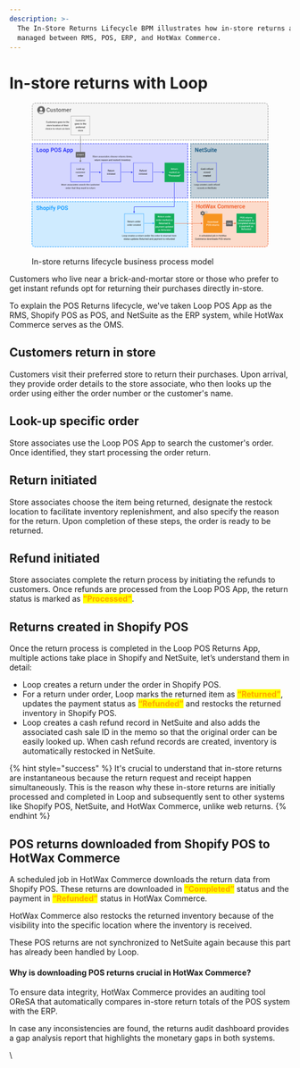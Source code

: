 ```yaml
---
description: >-
  The In-Store Returns Lifecycle BPM illustrates how in-store returns are
  managed between RMS, POS, ERP, and HotWax Commerce.
---
```


# In-store returns with Loop

<figure><img src="../../.gitbook/assets/POS returns bpm.png" alt=""><figcaption><p>In-store returns lifecycle business process model</p></figcaption></figure>

Customers who live near a brick-and-mortar store or those who prefer to get instant refunds opt for returning their purchases directly in-store.

To explain the POS Returns lifecycle, we've taken Loop POS App as the RMS, Shopify POS as POS, and NetSuite as the ERP system, while HotWax Commerce serves as the OMS.

## Customers return in store

Customers visit their preferred store to return their purchases. Upon arrival, they provide order details to the store associate, who then looks up the order using either the order number or the customer's name.

## Look-up specific order

Store associates use the Loop POS App to search the customer's order. Once identified, they start processing the order return.

## Return initiated

Store associates choose the item being returned, designate the restock location to facilitate inventory replenishment, and also specify the reason for the return. Upon completion of these steps, the order is ready to be returned.

## Refund initiated

Store associates complete the return process by initiating the refunds to customers. Once refunds are processed from the Loop POS App, the return status is marked as <mark style="color:orange;">**"Processed"**</mark>.

## Returns created in Shopify POS

Once the return process is completed in the Loop POS Returns App, multiple actions take place in Shopify and NetSuite, let’s understand them in detail:

* Loop creates a return under the order in Shopify POS.
* For a return under order, Loop marks the returned item as <mark style="color:orange;">**“Returned”**</mark>, updates the payment status as <mark style="color:orange;">**“Refunded”**</mark> and restocks the returned inventory in Shopify POS.
* Loop creates a cash refund record in NetSuite and also adds the associated cash sale ID in the memo so that the original order can be easily looked up. When cash refund records are created, inventory is automatically restocked in NetSuite.

{% hint style="success" %}
It's crucial to understand that in-store returns are instantaneous because the return request and receipt happen simultaneously. This is the reason why these in-store returns are initially processed and completed in Loop and subsequently sent to other systems like Shopify POS, NetSuite, and HotWax Commerce, unlike web returns.
{% endhint %}

## POS returns downloaded from Shopify POS to HotWax Commerce

A scheduled job in HotWax Commerce downloads the return data from Shopify POS. These returns are downloaded in <mark style="color:orange;">**“Completed”**</mark> status and the payment in <mark style="color:orange;">**“Refunded”**</mark> status in HotWax Commerce.

HotWax Commerce also restocks the returned inventory because of the visibility into the specific location where the inventory is received.

These POS returns are not synchronized to NetSuite again because this part has already been handled by Loop.

#### Why is downloading POS returns crucial in HotWax Commerce? <a href="#why-is-downloading-returns-crucial-in-hotwax-commerce" id="why-is-downloading-returns-crucial-in-hotwax-commerce"></a>

To ensure data integrity, HotWax Commerce provides an auditing tool OReSA that automatically compares in-store return totals of the POS system with the ERP.

In case any inconsistencies are found, the returns audit dashboard provides a gap analysis report that highlights the monetary gaps in both systems.

\
